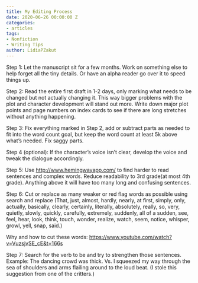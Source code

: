 ```yaml
---
title: My Editing Process
date: 2020-06-26 00:00:00 Z
categories:
- articles
tags:
- Nonfiction
- Writing Tips
author: LidiaPZakut
---
```


Step 1: Let the manuscript sit for a few months. Work on something else to help forget all the tiny details. Or have an alpha reader go over it to speed things up.

Step 2: Read the entire first draft in 1-2 days, only marking what needs to be changed but not actually changing it. This way bigger problems with the plot and character development will stand out more. Write down major plot points and page numbers on index cards to see if there are long stretches without anything happening.

Step 3: Fix everything marked in Step 2, add or subtract parts as needed to fit into the word count goal, but keep the word count at least 5k above what’s needed. Fix saggy parts.

Step 4 (optional): If the character’s voice isn’t clear, develop the voice and tweak the dialogue accordingly.

Step 5: Use http://www.hemingwayapp.com/ to find harder to read sentences and complex words. Reduce readability to 3rd grade(at most 4th grade). Anything above it will have too many long and confusing sentences.

Step 6: Cut or replace as many weaker or red flag words as possible using search and replace (That, just, almost, hardly, nearly, at first, simply, only, actually, basically, clearly, certainly, literally, absolutely, really, so, very, quietly, slowly, quickly, carefully, extremely, suddenly, all of a sudden, see, feel, hear, look, think, touch, wonder, realize, watch, seem, notice, whisper, growl, yell, snap, said.)

Why and how to cut these words: https://www.youtube.com/watch?v=VuzsjvSE_cE&t=166s

Step 7: Search for the verb to be and try to strengthen those sentences. Example: The dancing crowd was thick. Vs. I squeezed my way through the sea of shoulders and arms flailing around to the loud beat. (I stole this suggestion from one of the critters.)
